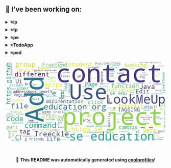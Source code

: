 
## 🔨 I've been working on:

<details>
<summary><strong>⭐ip</strong></summary>
Link to repo: https://github.com/lynnetteeee/ip
<br/>
This repository contains a comprehensive guide on using machine learning algorithms for image classification tasks. It provides detailed explanations, code examples, and datasets for hands-on practice.

---

Updated various classes with javadocs, exceptions, and formatting for clarity and documentation. Refactored code for readability and error-handling, integrating assert statements and enhancing code quality in preparation for C-Friendlier Syntax.
</details>

<details>
<summary><strong>⭐tp</strong></summary>
Link to repo: https://github.com/lynnetteeee/tp
<br/>
This repository contains a markdown file providing information and guidance on how to effectively write a README file for GitHub repositories. It covers sections such as Introduction, Technologies Used, Features, Installation, Usage, and License.

---

The commits include adding manual testing instructions, updating diagrams, fixing typos, and adding class and sequence diagrams for Safe Removal and Undo/Redo functionalities in the repository.
</details>

<details>
<summary><strong>⭐pe</strong></summary>
Link to repo: https://github.com/lynnetteeee/pe
<br/>
This repository contains a detailed guide on how to deploy and manage a Kubernetes cluster using Terraform scripts. It includes step-by-step instructions and best practices for setting up the infrastructure efficiently.

---

The repository named "pe" contains multiple file uploads across various commits.
</details>

<details>
<summary><strong>⭐TodoApp</strong></summary>
Link to repo: https://github.com/lynnetteeee/TodoApp
<br/>
This repository contains a collection of code and resources related to a specific project or topic, providing users with valuable information and tools for reference and implementation.

---

The "TodoApp" repository underwent a series of updates including refactoring todo item management, integrating frontend with the server, improving delete functionality, and enhancing method comments to enhance clarity and efficiency throughout the application. The project transitioned from local state management to centralized global state management to address prop-drilling issues and warning messages, ensuring a more scalable and efficient structure. Additionally, updates were made to Id generation, navigation, and UI elements to improve user experience and functionality.
</details>

<details>
<summary><strong>⭐ped</strong></summary>
Link to repo: https://github.com/lynnetteeee/ped
<br/>
This repository contains a detailed guide and documentation for a project, providing information on its purpose, functionality, installation instructions, and usage guidelines.

---

The "ped" repository contains multiple file uploads in its commits, implying a series of additions or changes made to the repository's content.
</details>


![Image Alt Text](https://github.com/lynnetteeee/lynnetteeee/blob/main/out.jpg)

<br>

<p align="center">
📢 <strong>This README was automatically generated using <a href="https://github.com/lshaoqin/coolprofiles">coolprofiles</a>!</strong>
</p>
